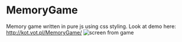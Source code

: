 # MemoryGame
Memory game written in pure js using css styling. Look at demo here: http://kot.vot.pl/MemoryGame/
<img src="http://kot.vot.pl/screenMemoryGame.JPG" alt="screen from game">